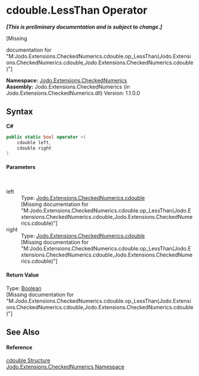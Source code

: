 # cdouble.LessThan Operator 
 _**\[This is preliminary documentation and is subject to change.\]**_

\[Missing <summary> documentation for "M:Jodo.Extensions.CheckedNumerics.cdouble.op_LessThan(Jodo.Extensions.CheckedNumerics.cdouble,Jodo.Extensions.CheckedNumerics.cdouble)"\]

**Namespace:**&nbsp;<a href="N_Jodo_Extensions_CheckedNumerics">Jodo.Extensions.CheckedNumerics</a><br />**Assembly:**&nbsp;Jodo.Extensions.CheckedNumerics (in Jodo.Extensions.CheckedNumerics.dll) Version: 1.1.0.0

## Syntax

**C#**<br />
``` C#
public static bool operator <(
	cdouble left,
	cdouble right
)
```


#### Parameters
&nbsp;<dl><dt>left</dt><dd>Type: <a href="T_Jodo_Extensions_CheckedNumerics_cdouble">Jodo.Extensions.CheckedNumerics.cdouble</a><br />\[Missing <param name="left"/> documentation for "M:Jodo.Extensions.CheckedNumerics.cdouble.op_LessThan(Jodo.Extensions.CheckedNumerics.cdouble,Jodo.Extensions.CheckedNumerics.cdouble)"\]</dd><dt>right</dt><dd>Type: <a href="T_Jodo_Extensions_CheckedNumerics_cdouble">Jodo.Extensions.CheckedNumerics.cdouble</a><br />\[Missing <param name="right"/> documentation for "M:Jodo.Extensions.CheckedNumerics.cdouble.op_LessThan(Jodo.Extensions.CheckedNumerics.cdouble,Jodo.Extensions.CheckedNumerics.cdouble)"\]</dd></dl>

#### Return Value
Type: <a href="https://docs.microsoft.com/dotnet/api/system.boolean" target="_blank" rel="noopener noreferrer">Boolean</a><br />\[Missing <returns> documentation for "M:Jodo.Extensions.CheckedNumerics.cdouble.op_LessThan(Jodo.Extensions.CheckedNumerics.cdouble,Jodo.Extensions.CheckedNumerics.cdouble)"\]

## See Also


#### Reference
<a href="T_Jodo_Extensions_CheckedNumerics_cdouble">cdouble Structure</a><br /><a href="N_Jodo_Extensions_CheckedNumerics">Jodo.Extensions.CheckedNumerics Namespace</a><br />